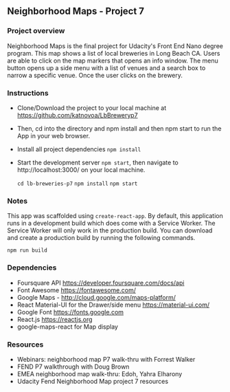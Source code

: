 ## Neighborhood Maps - Project 7

### Project overview
Neighborhood Maps is the final project for Udacity's Front End Nano degree program. This map shows a list of local breweries in Long Beach CA. Users  are able to click on the map markers that opens an info window. The menu button opens up a side menu with a list of venues and a search box to narrow a specific venue. Once the user clicks on the brewery.

### Instructions
* Clone/Download the project to your local machine at https://github.com/katnovoa/LbBreweryp7
* Then, cd into the directory and npm install and then npm start to run the App in your web browser.
* Install all project dependencies `npm install`
* Start the development server `npm start`, then navigate to http://localhost:3000/ on your local machine.

   `cd lb-breweries-p7`
   `npm install`
   `npm start`

### Notes
This app was scaffolded using `create-react-app`. By default, this application runs in a development build which does come with a Service Worker. The Service Worker will only work in the production build. You can download and create a production build by running the following commands.

  `npm run build`



### Dependencies
   * Foursquare API https://developer.foursquare.com/docs/api
   * Font Awesome https://fontawesome.com/
   * Google Maps - http://cloud.google.com/maps-platform/
   * React Material-UI for the Drawer/side menu  https://material-ui.com/
   * Google Font https://fonts.google.com
   * React.js  https://reactjs.org
   * google-maps-react for Map display


### Resources
* Webinars: neighborhood map P7 walk-thru with Forrest Walker
* FEND P7 walkthrough with Doug Brown
* EMEA neighborhood map walk-thru: Edoh, Yahra Elharony
* Udacity Fend Neighborhood Map project 7 resources
